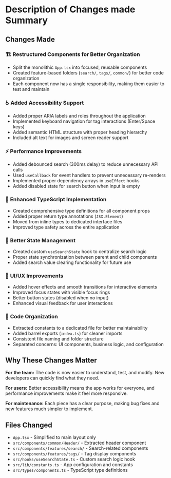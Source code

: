 # Description of Changes made Summary

## Changes Made

### 🏗️ **Restructured Components for Better Organization**
- Split the monolithic `App.tsx` into focused, reusable components
- Created feature-based folders (`search/`, `tags/`, `common/`) for better code organization
- Each component now has a single responsibility, making them easier to test and maintain

### ♿ **Added Accessibility Support**
- Added proper ARIA labels and roles throughout the application
- Implemented keyboard navigation for tag interactions (Enter/Space keys)
- Added semantic HTML structure with proper heading hierarchy
- Included alt text for images and screen reader support

### ⚡ **Performance Improvements**
- Added debounced search (300ms delay) to reduce unnecessary API calls
- Used `useCallback` for event handlers to prevent unnecessary re-renders
- Implemented proper dependency arrays in `useEffect` hooks
- Added disabled state for search button when input is empty

### 🎯 **Enhanced TypeScript Implementation**
- Created comprehensive type definitions for all component props
- Added proper return type annotations (`JSX.Element`)
- Moved from inline types to dedicated interface files
- Improved type safety across the entire application

### 🔧 **Better State Management**
- Created custom `useSearchState` hook to centralize search logic
- Proper state synchronization between parent and child components
- Added search value clearing functionality for future use

### 🎨 **UI/UX Improvements**
- Added hover effects and smooth transitions for interactive elements
- Improved focus states with visible focus rings
- Better button states (disabled when no input)
- Enhanced visual feedback for user interactions

### 📁 **Code Organization**
- Extracted constants to a dedicated file for better maintainability
- Added barrel exports (`index.ts`) for cleaner imports
- Consistent file naming and folder structure
- Separated concerns: UI components, business logic, and configuration

## Why These Changes Matter

**For the team:** The code is now easier to understand, test, and modify. New developers can quickly find what they need.

**For users:** Better accessibility means the app works for everyone, and performance improvements make it feel more responsive.

**For maintenance:** Each piece has a clear purpose, making bug fixes and new features much simpler to implement.

## Files Changed
- `App.tsx` - Simplified to main layout only
- `src/components/common/Header/` - Extracted header component
- `src/components/features/search/` - Search-related components
- `src/components/features/tags/` - Tag display components  
- `src/hooks/useSearchState.ts` - Custom search logic hook
- `src/lib/constants.ts` - App configuration and constants
- `src/types/components.ts` - TypeScript type definitions